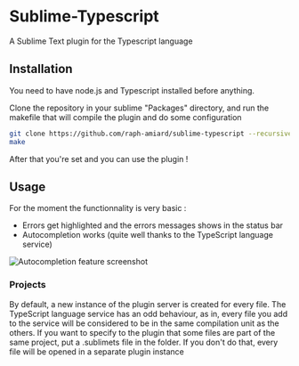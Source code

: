 Sublime-Typescript
==================

A Sublime Text plugin for the Typescript language 

Installation
------------

You need to have node.js and Typescript installed before anything.

Clone the repository in your sublime "Packages" directory, and run the makefile that will compile the plugin and do some configuration

~~~sh
git clone https://github.com/raph-amiard/sublime-typescript --recursive
make
~~~

After that you're set and you can use the plugin !

Usage
-----

For the moment the functionnality is very basic :
- Errors get highlighted and the errors messages shows in the status bar
- Autocompletion works (quite well thanks to the TypeScript language service)

![Autocompletion feature screenshot](http://i.imgur.com/UR1kn.png)

### Projects

By default, a new instance of the plugin server is created for every file.
The TypeScript language service has an odd behaviour, as in, every file you add to the service will be considered to
be in the same compilation unit as the others.
If you want to specify to the plugin that some files are part of the same project, put a .sublimets file in the folder.
If you don't do that, every file will be opened in a separate plugin instance
